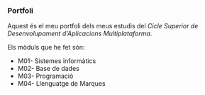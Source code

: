 ### **Portfoli**

Aquest és el meu portfoli dels meus estudis del *Cicle Superior de Desenvolupament d'Aplicacions Multiplataforma*.

Els mòduls que he fet són:
- M01- Sistemes informàtics
- M02- Base de dades
- M03- Programació
- M04- Llenguatge de Marques
